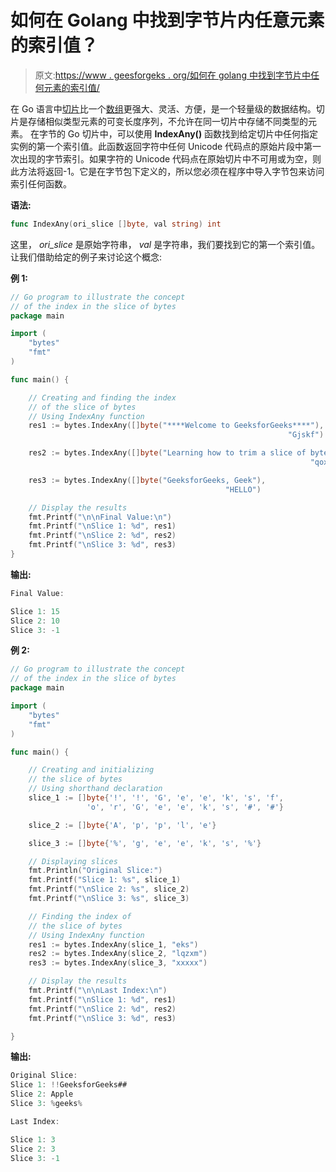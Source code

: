 # 如何在 Golang 中找到字节片内任意元素的索引值？

> 原文:[https://www . geesforgeks . org/如何在 golang 中找到字节片中任何元素的索引值/](https://www.geeksforgeeks.org/how-to-find-the-index-value-of-any-element-in-slice-of-bytes-in-golang/)

在 Go 语言中[切片](https://www.geeksforgeeks.org/slices-in-golang/)比一个[数组](https://www.geeksforgeeks.org/arrays-in-go/)更强大、灵活、方便，是一个轻量级的数据结构。切片是存储相似类型元素的可变长度序列，不允许在同一切片中存储不同类型的元素。
在字节的 Go 切片中，可以使用 **IndexAny()** 函数找到给定切片中任何指定实例的第一个索引值。此函数返回字符中任何 Unicode 代码点的原始片段中第一次出现的字节索引。如果字符的 Unicode 代码点在原始切片中不可用或为空，则此方法将返回-1。它是在字节包下定义的，所以您必须在程序中导入字节包来访问索引任何函数。

**语法:**

```go
func IndexAny(ori_slice []byte, val string) int
```

这里， *ori_slice* 是原始字符串， *val* 是字符串，我们要找到它的第一个索引值。让我们借助给定的例子来讨论这个概念:

**例 1:**

```go
// Go program to illustrate the concept
// of the index in the slice of bytes
package main

import (
    "bytes"
    "fmt"
)

func main() {

    // Creating and finding the index
    // of the slice of bytes
    // Using IndexAny function
    res1 := bytes.IndexAny([]byte("****Welcome to GeeksforGeeks****"),
                                                              "Gjskf")

    res2 := bytes.IndexAny([]byte("Learning how to trim a slice of bytes"),
                                                                   "qoxz")

    res3 := bytes.IndexAny([]byte("GeeksforGeeks, Geek"), 
                                                "HELLO")

    // Display the results
    fmt.Printf("\n\nFinal Value:\n")
    fmt.Printf("\nSlice 1: %d", res1)
    fmt.Printf("\nSlice 2: %d", res2)
    fmt.Printf("\nSlice 3: %d", res3)
}
```

**输出:**

```go
Final Value:

Slice 1: 15
Slice 2: 10
Slice 3: -1

```

**例 2:**

```go
// Go program to illustrate the concept
// of the index in the slice of bytes
package main

import (
    "bytes"
    "fmt"
)

func main() {

    // Creating and initializing 
    // the slice of bytes
    // Using shorthand declaration
    slice_1 := []byte{'!', '!', 'G', 'e', 'e', 'k', 's', 'f', 
                 'o', 'r', 'G', 'e', 'e', 'k', 's', '#', '#'}

    slice_2 := []byte{'A', 'p', 'p', 'l', 'e'}

    slice_3 := []byte{'%', 'g', 'e', 'e', 'k', 's', '%'}

    // Displaying slices
    fmt.Println("Original Slice:")
    fmt.Printf("Slice 1: %s", slice_1)
    fmt.Printf("\nSlice 2: %s", slice_2)
    fmt.Printf("\nSlice 3: %s", slice_3)

    // Finding the index of
    // the slice of bytes
    // Using IndexAny function
    res1 := bytes.IndexAny(slice_1, "eks")
    res2 := bytes.IndexAny(slice_2, "lqzxm")
    res3 := bytes.IndexAny(slice_3, "xxxxx")

    // Display the results
    fmt.Printf("\n\nLast Index:\n")
    fmt.Printf("\nSlice 1: %d", res1)
    fmt.Printf("\nSlice 2: %d", res2)
    fmt.Printf("\nSlice 3: %d", res3)

}
```

**输出:**

```go
Original Slice:
Slice 1: !!GeeksforGeeks##
Slice 2: Apple
Slice 3: %geeks%

Last Index:

Slice 1: 3
Slice 2: 3
Slice 3: -1

```
